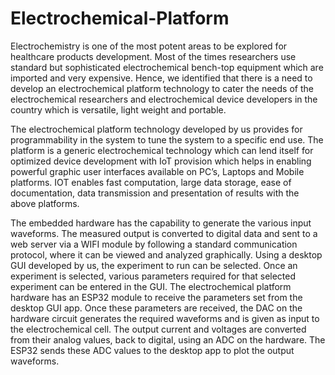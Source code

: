 # Electrochemical-Platform

Electrochemistry is one of the most potent areas to be explored for healthcare products development. Most of the times researchers use standard but sophisticated electrochemical bench-top equipment which are imported and very expensive. Hence, we identified that there is a need to develop an electrochemical platform technology to cater the needs of the electrochemical researchers and electrochemical device developers in the country which is versatile, light weight and portable.

The electrochemical platform technology developed by us provides for programmability in the system to tune the system to a specific end use. The platform is a generic electrochemical technology which can lend itself for optimized device development with IoT provision which helps in enabling powerful graphic user interfaces available on PC’s, Laptops and Mobile platforms. IOT enables fast computation, large data storage, ease of documentation, data transmission and presentation of results with the above platforms.

The embedded hardware has the capability to generate the various input waveforms. The measured output is converted to digital data and sent to a web server via a WIFI module by following a standard communication protocol, where it can be viewed and analyzed graphically. Using a desktop GUI developed by us, the experiment to run can be selected. Once an experiment is selected, various parameters required for that selected experiment can be entered in the GUI. The electrochemical platform hardware has an ESP32 module to receive the parameters set from the desktop GUI app. Once these parameters are received, the DAC on the hardware circuit generates the required waveforms and is given as input to the electrochemical cell. The output current and voltages are converted from their analog values, back to digital, using an ADC on the hardware. The ESP32 sends these ADC values to the desktop app to plot the output waveforms. 
